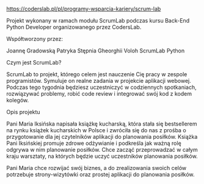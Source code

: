 https://coderslab.pl/pl/programy-wsparcia-kariery/scrum-lab

Projekt wykonany w ramach modułu ScrumLab podczas kursu Back-End Python Developer organizowanego przez CodersLab.

Współtworzony przez:

Joannę Gradowską
Patryka Stępnia
Gheorghii Voloh
ScrumLab Python

Czym jest ScrumLab?

ScrumLab to projekt, którego celem jest nauczenie Cię pracy w zespole programistów. Symuluje on realne zadania w projekcie aplikacji webowej. Podczas tego tygodnia będziesz uczestniczyć w codziennych spotkaniach, rozwiązywać problemy, robić code review i integrować swój kod z kodem kolegów.

Opis projektu

Pani Maria Iksińska napisała książkę kucharską, która stała się bestsellerem na rynku książek kucharskich w Polsce i zwróciła się do nas z prośba o przygotowanie dla jej czytelników aplikacji do planowania posiłków. Książka Pani Iksińskiej promuje zdrowe odżywianie i podkreśla jak ważną rolę odgrywa w nim planowanie posiłków. Chce zacząć przeprowadzać w całym kraju warsztaty, na których będzie uczyć uczestników planowania posiłków.

Pani Maria chce rozwijać swój biznes, a do zrealizowania swoich celów potrzebuje strony-wizytówki oraz prostej aplikacji do planowania posiłków.
